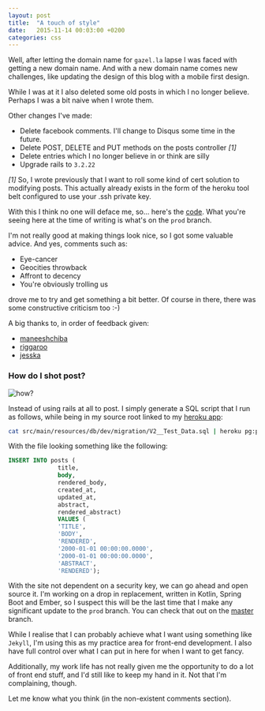 ```yaml
---
layout: post
title:  "A touch of style"
date:   2015-11-14 00:03:00 +0200
categories: css 
---
```


Well, after letting the domain name for `gazel.la` lapse I was faced with
getting a new domain name. And with a new domain name comes new challenges,
like updating the design of this blog with a mobile first design.

While I was at it I also deleted some old posts in which I no longer believe.
Perhaps I was a bit naive when I wrote them.

Other changes I've made:

* Delete facebook comments. I'll change to Disqus some time in the future.
* Delete POST, DELETE and PUT methods on the posts controller <em>[1]</em>
* Delete entries which I no longer believe in or think are silly
* Upgrade rails to `3.2.22`

<em>[1]</em> So, I wrote previously that I want to roll some kind of cert solution
to modifying posts. This actually already exists in the form of the heroku
tool belt configured to use your .ssh private key.

With this I think no one will deface me, so... here's the [code](https://github.com/OryxGazella/blog.frank.soy).
What you're seeing here at the time of writing is what's on the `prod` branch.

I'm not really good at making things look nice, so I got some valuable advice. And yes,
comments such as:

* Eye-cancer
* Geocities throwback
* Affront to decency
* You're obviously trolling us

drove me to try and get something a bit better. Of course in there, there was some constructive criticism too :-)

A big thanks to, in order of feedback given:

* [maneeshchiba](http://maneeshchiba.com/)
* [riggaroo](http://riggaroo.co.za/)
* [jesska](http://jesska.co.za/)


### How do I shot post? ###

![how?](/img/shot_post.jpg)

Instead  of using rails at all to post. I simply generate a SQL script that I
run as follows, while being in my source root linked to my [heroku app](blog-frank-soy.herokuapp.com):

``` bash
cat src/main/resources/db/dev/migration/V2__Test_Data.sql | heroku pg:psql
```

With the file looking something like the following:

``` sql
INSERT INTO posts (
              title,
              body,
              rendered_body,
              created_at,
              updated_at,
              abstract,
              rendered_abstract)
              VALUES (
              'TITLE',
              'BODY',
              'RENDERED',
              '2000-01-01 00:00:00.0000',
              '2000-01-01 00:00:00.0000',
              'ABSTRACT',
              'RENDERED');
```

With the site not dependent on a security key, we can go ahead and open source it.
I'm working on a drop in replacement, written in Kotlin, Spring Boot and Ember, so I suspect this will be the last
time that I make any significant update to the `prod` branch.
You can check that out on the [master](https://github.com/OryxGazella/blog.frank.soy) branch.

While I realise that I can probably achieve what I want using something
like `Jekyll`, I'm using this as my practice area for front-end development. I also have full control over
what I can put in here for when I want to get fancy.

Additionally, my work life has not really given me the opportunity to do a lot of front
end stuff, and I'd still like to keep my hand in it. Not that I'm complaining, though.

Let me know what you think (in the non-existent comments section).

